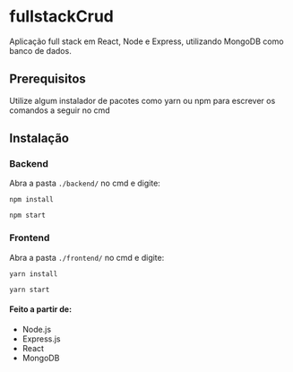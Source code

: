 # fullstackCrud
Aplicação full stack em React, Node e Express, utilizando MongoDB como banco de dados.


## Prerequisitos


Utilize algum instalador de pacotes como yarn ou npm para escrever os comandos a seguir no cmd


## Instalação



### Backend 

Abra a pasta `./backend/`  no cmd e digite: 

```
npm install
```
```
npm start

```

### Frontend 


Abra a pasta `./frontend/` no cmd e digite: 


```
yarn install
```
```
yarn start
```

#### Feito a partir de:
- Node.js
- Express.js
- React
- MongoDB


